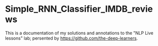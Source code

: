 # Simple_RNN_Classifier_IMDB_reviews
This is a documentation of my solutions and annotations to the "NLP Live lessons" lab; persented by https://github.com/the-deep-learners.
